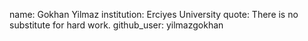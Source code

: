 name: Gokhan Yilmaz
institution: Erciyes University
quote: There is no substitute for hard work.
github_user: yilmazgokhan
